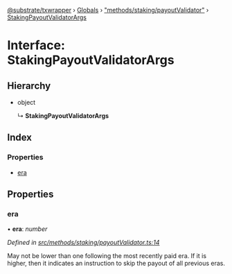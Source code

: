 [@substrate/txwrapper](../README.md) › [Globals](../globals.md) › ["methods/staking/payoutValidator"](../modules/_methods_staking_payoutvalidator_.md) › [StakingPayoutValidatorArgs](_methods_staking_payoutvalidator_.stakingpayoutvalidatorargs.md)

# Interface: StakingPayoutValidatorArgs

## Hierarchy

* object

  ↳ **StakingPayoutValidatorArgs**

## Index

### Properties

* [era](_methods_staking_payoutvalidator_.stakingpayoutvalidatorargs.md#era)

## Properties

###  era

• **era**: *number*

*Defined in [src/methods/staking/payoutValidator.ts:14](https://github.com/paritytech/txwrapper/blob/64624af/src/methods/staking/payoutValidator.ts#L14)*

May not be lower than one following the most recently paid era. If it is
higher, then it indicates an instruction to skip the payout of all
previous eras.
